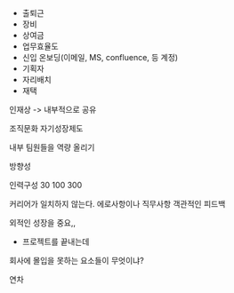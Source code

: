 - 출퇴근
- 장비
- 상여금
- 업무효율도
- 신입 온보딩(이메일, MS, confluence, 등 계정)
- 기획자
- 자리배치
- 재택


인재상 -> 내부적으로 공유

조직문화
자기성장제도

내부 팀원들을 역량 올리기

방향성

인력구성
30
100
300

커리어가 일치하지 않는다.
에로사항이나 직무사항
객관적인 피드백

외적인 성장을 중요,,
- 프로젝트를 끝내는데 


회사에 몰입을 못하는 요소들이 무엇이냐?

연차
